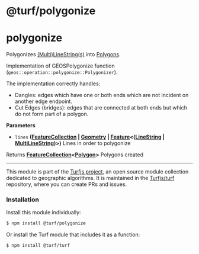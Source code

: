 # @turf/polygonize

# polygonize

Polygonizes [(Multi)LineString(s)](http://geojson.org/geojson-spec.html#linestring) into [Polygons](Polygons).

Implementation of GEOSPolygonize function (`geos::operation::polygonize::Polygonizer`).

The implementation correctly handles:

-   Dangles: edges which have one or both ends which are not incident on another edge endpoint.
-   Cut Edges (bridges): edges that are connected at both ends but which do not form part of a polygon.

**Parameters**

-   `lines` **([FeatureCollection](http://geojson.org/geojson-spec.html#feature-collection-objects) \| [Geometry](http://geojson.org/geojson-spec.html#geometry) \| [Feature](http://geojson.org/geojson-spec.html#feature-objects)&lt;([LineString](http://geojson.org/geojson-spec.html#linestring) \| [MultiLineString](http://geojson.org/geojson-spec.html#multilinestring))>)** Lines in order to polygonize

Returns **[FeatureCollection](http://geojson.org/geojson-spec.html#feature-collection-objects)&lt;[Polygon](http://geojson.org/geojson-spec.html#polygon)>** Polygons created

<!-- This file is automatically generated. Please don't edit it directly:
if you find an error, edit the source file (likely index.js), and re-run
./scripts/generate-readmes in the turf project. -->

---

This module is part of the [Turfjs project](http://turfjs.org/), an open source
module collection dedicated to geographic algorithms. It is maintained in the
[Turfjs/turf](https://github.com/Turfjs/turf) repository, where you can create
PRs and issues.

### Installation

Install this module individually:

```sh
$ npm install @turf/polygonize
```

Or install the Turf module that includes it as a function:

```sh
$ npm install @turf/turf
```
